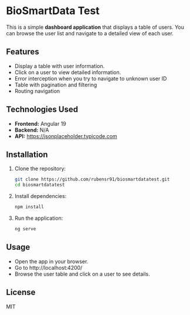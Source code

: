 # BioSmartData Test

This is a simple **dashboard application** that displays a table of users. You can browse the user list and navigate to a detailed view of each user.

## Features
- Display a table with user information.
- Click on a user to view detailed information.
- Error interception when you try to navigate to unknown user ID
- Table with pagination and filtering
- Routing navigation 

## Technologies Used
- **Frontend:** Angular 19
- **Backend:** N/A
- **API:** https://jsonplaceholder.typicode.com

## Installation

1. Clone the repository:
   ```bash
   git clone https://github.com/rubensr91/biosmartdatatest.git
   cd biosmartdatatest
   ```
2. Install dependencies:
   ```bash
   npm install
   ```
3. Run the application:
   ```bash
   ng serve
   ```

## Usage
- Open the app in your browser.
- Go to http://localhost:4200/
- Browse the user table and click on a user to see details.

## License
MIT
